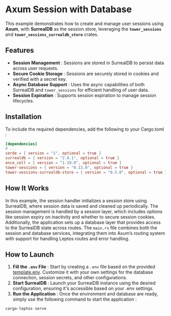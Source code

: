 # Axum Session with Database

This example demonstrates how to create and manage user sessions using **Axum**, with **SurrealDB** as the session store, leveraging the **`tower_sessions`** and **`tower_sessions_surrealdb_store`** crates.

## Features

- **Session Management** : Sessions are stored in SurrealDB to persist data across user requests.
- **Secure Cookie Storage** : Sessions are securely stored in cookies and verified with a secret key.
- **Async Database Support** : Uses the async capabilities of both SurrealDB and `tower_sessions` for efficient handling of user data.
- **Session Expiration** : Supports session expiration to manage session lifecycles.

## Installation

To include the required dependencies, add the following to your Cargo.toml :

```toml
[dependencies]
# ...
serde = { version = "1", optional = true }
surrealdb = { version = "2.0.1", optional = true }
once_cell = { version = "1.19.0", optional = true }
tower-sessions = { version = "0.13.0", optional = true }
tower-sessions-surrealdb-store = { version = "0.5.0", optional = true }
```

## How It Works

In this example, the session handler initializes a session store using SurrealDB, where session data is saved and cleaned up periodically. The session management is handled by a session layer, which includes options like session expiry on inactivity and whether to secure session cookies. Additionally, the application sets up a database layer that provides access to the SurrealDB state across routes. The `main.rs` file combines both the session and database services, integrating them into Axum’s routing system with support for handling Leptos routes and error handling.

## How to Launch

1. **Fill the `.env` File** : Start by creating a `.env` file based on the provided [template.env](./template.env). Customize it with your own settings for the database connection, session secrets, and other configurations.
2. **Start SurrealDB** : Launch your SurrealDB instance using the desired configuration, ensuring it's accessible based on your .env settings.
3. **Run the Application** : Once the environment and database are ready, simply use the following command to start the application :

```bash
cargo-leptos serve
```
